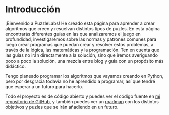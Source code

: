 <script setup>
import { VPTeamMembers } from 'vitepress/theme'

const members = [
  {
    avatar: '/alonso.jpg',
    name: 'Alonso',
    title: 'Creador',
    links: [
      { icon: 'github', link: 'https://github.com/Alonso287' },
      { icon: 'instagram', link: 'https://instagram.com/alonsonavarroserrano' }
    ]
  },
]
</script>

# Introducción

¡Bienvenido a PuzzleLabs! He creado esta página para aprender a crear algoritmos que creen y resuelvan distintos tipos de puzles.
En esta página encontrarás diferentes guías en las que analizaremos el juego en profundidad, investigaremos sobre las normas y patrones comunes para luego crear programas que puedan crear y resolver estos problemas, a través de la lógica, las matemáticas y la programación.
Ten en cuenta que las guías no irán directamente a la solución, sino que iremos averiguando poco a poco la solución, una mezcla entre blog y guía con un propósito más didáctico.

Tengo planeado programar los algoritmos que vayamos creando en Python, pero por desgracia todavía no he aprendido a programar, así que tendré que esperar a un futuro para hacerlo.

Todo el proyecto es de código abierto y puedes ver el código fuente en [mi repositorio de GitHub](https://github.com/Alonso287/PuzzleLabs), y también puedes ver un [roadmap](roadmap) con los distintos objetivos y puzles que se irán añadiendo en un futuro.
<div style="display: flex; justify-content: center;">
  <VPTeamMembers size="medium" :members="members" />
</div>
